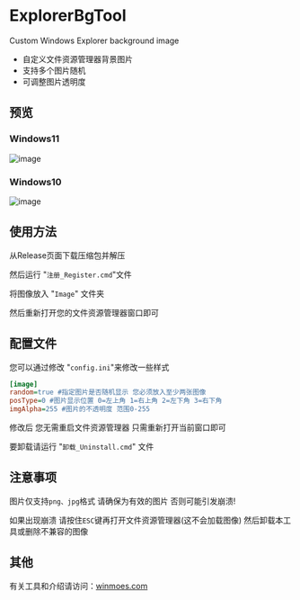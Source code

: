 # ExplorerBgTool
Custom Windows Explorer background image  
* 自定义文件资源管理器背景图片  
* 支持多个图片随机
* 可调整图片透明度
## 预览
### Windows11
![image](https://github.com/Maplespe/explorerTool/blob/main/preview11.jpg)
### Windows10
![image](https://github.com/Maplespe/explorerTool/blob/main/preview10.jpg)
## 使用方法
从Release页面下载压缩包并解压

然后运行 "`注册_Register.cmd`"文件

将图像放入 "`Image`" 文件夹

然后重新打开您的文件资源管理器窗口即可

## 配置文件
您可以通过修改 "`config.ini`"来修改一些样式

```ini
[image]
random=true #指定图片是否随机显示 您必须放入至少两张图像
posType=0 #图片显示位置 0=左上角 1=右上角 2=左下角 3=右下角
imgAlpha=255 #图片的不透明度 范围0-255
```

修改后 您无需重启文件资源管理器 只需重新打开当前窗口即可

要卸载请运行 "`卸载_Uninstall.cmd`" 文件

## 注意事项
图片仅支持`png、jpg`格式 请确保为有效的图片 否则可能引发崩溃!

如果出现崩溃 请按住`ESC`键再打开文件资源管理器(这不会加载图像) 然后卸载本工具或删除不兼容的图像
## 其他
有关工具和介绍请访问：[winmoes.com](https://winmoes.com/tools/12556.html)
